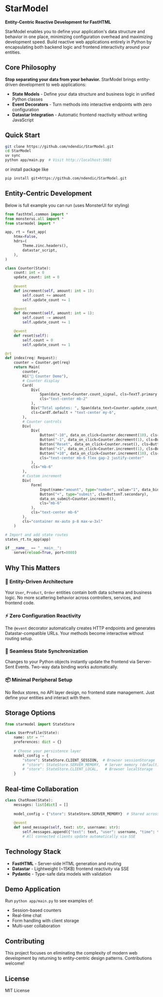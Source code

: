 # StarModel

**Entity-Centric Reactive Development for FastHTML**

StarModel enables you to define your application's data structure and behavior in one place, minimizing configuration overhead and maximizing development speed. Build reactive web applications entirely in Python by encapsulating both backend logic and frontend interactivity around your entities.

## Core Philosophy

**Stop separating your data from your behavior.** StarModel brings entity-driven development to web applications:

- **State Models** - Define your data structure and business logic in unified Python classes
- **Event Decorators** - Turn methods into interactive endpoints with zero configuration  
- **Datastar Integration** - Automatic frontend reactivity without writing JavaScript

## Quick Start

```bash
git clone https://github.com/ndendic/StarModel.git
cd StarModel
uv sync
python app/main.py  # Visit http://localhost:5001
```

or install package like

```bash
pip install git+https://github.com/ndendic/StarModel.git
```

## Entity-Centric Development

Below is full example you can run (uses MonsterUI for styling)
```python
from fasthtml.common import *
from monsterui.all import *
from starmodel import *

app, rt = fast_app(
    htmx=False,
    hdrs=(
        Theme.zinc.headers(),
        datastar_script,
    ),
)

class Counter(State):
    count: int = 0
    update_count: int = 0
    
    @event
    def increment(self, amount: int = 1):
        self.count += amount
        self.update_count += 1

    @event
    def decrement(self, amount: int = 1):
        self.count -= amount
        self.update_count += 1

    @event
    def reset(self):
        self.count = 0
        self.update_count += 1

@rt
def index(req: Request):
    counter = Counter.get(req)
    return Main(
        counter,
        H1("🔢 Counter Demo"),
        # Counter display
        Card(
            Div(
                Span(data_text=Counter.count_signal, cls=TextT.primary + "text-7xl font-bold"),
                cls="text-center mb-2"
            ),
            Div("Total updates: ", Span(data_text=Counter.update_count_signal), cls=TextT.primary),
            cls=CardT.default + "text-center my-6",
        ),            
        # Counter controls
        Div(
            Div(
                Button("-10", data_on_click=Counter.decrement(10), cls=ButtonT.secondary),
                Button("-1", data_on_click=Counter.decrement(1), cls=ButtonT.secondary),
                Button("Reset", data_on_click=Counter.reset(), cls=ButtonT.secondary),
                Button("+1", data_on_click=Counter.increment(1), cls=ButtonT.secondary),
                Button("+10", data_on_click=Counter.increment(10), cls=ButtonT.secondary),
                cls="text-center mb-6 flex gap-2 justify-center"
            ),
            cls="mb-6"
        ),
        # Custom increment
        Div(
            Form(
                Input(name="amount", type="number", value="1", data_bind="$amount",cls="w-24"),
                Button("+", type="submit", cls=ButtonT.secondary),
                data_on_submit=Counter.increment(),
                cls="mb-6"
            ),
            cls="text-center mb-6"
        ),
        cls="container mx-auto p-8 max-w-3xl"
    )

# Import and add state routes
states_rt.to_app(app)

if __name__ == "__main__":
    serve(reload=True, port=8080)
```

## Why This Matters

### 🎯 **Entity-Driven Architecture**
Your `User`, `Product`, `Order` entities contain both data schema and business logic. No more scattering behavior across controllers, services, and frontend code.

### ⚡ **Zero Configuration Reactivity**  
The `@event` decorator automatically creates HTTP endpoints and generates Datastar-compatible URLs. Your methods become interactive without routing setup.

### 🔄 **Seamless State Synchronization**
Changes to your Python objects instantly update the frontend via Server-Sent Events. Two-way data binding works automatically.

### 📦 **Minimal Peripheral Setup**
No Redux stores, no API layer design, no frontend state management. Just define your entities and interact with them.


## Storage Options

```python
from starmodel import StateStore

class UserProfile(State):
    name: str = ""
    preferences: dict = {}
    
    # Choose your persistence layer
    model_config = {
        "store": StateStore.CLIENT_SESSION,  # Browser sessionStorage
        # "store": StateStore.SERVER_MEMORY,  # Server memory (default)  
        # "store": StateStore.CLIENT_LOCAL,   # Browser localStorage
    }
```

## Real-time Collaboration

```python
class ChatRoom(State):
    messages: list[dict] = []
    
    model_config = {"store": StateStore.SERVER_MEMORY}  # Shared across users
    
    @event
    def send_message(self, text: str, username: str):
        self.messages.append({"text": text, "user": username, "time": time.time()})
        # All connected clients update automatically via SSE
```

## Technology Stack

- **FastHTML** - Server-side HTML generation and routing
- **Datastar** - Lightweight (~15KB) frontend reactivity via SSE  
- **Pydantic** - Type-safe data models with validation

## Demo Application

Run `python app/main.py` to see examples of:
- Session-based counters
- Real-time chat 
- Form handling with client storage
- Multi-user collaboration

## Contributing

This project focuses on eliminating the complexity of modern web development by returning to entity-centric design patterns. Contributions welcome!

## License

MIT License